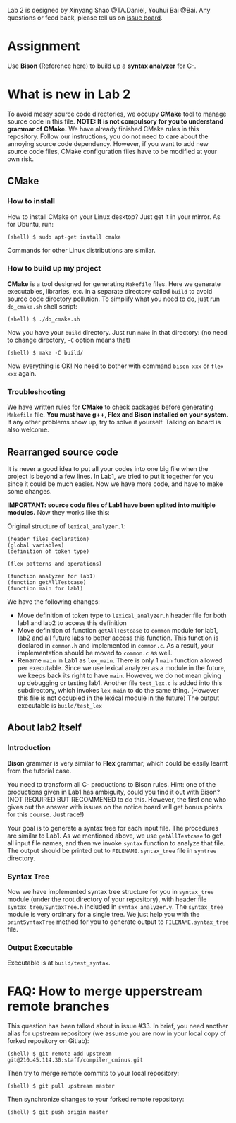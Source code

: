 Lab 2 is designed by Xinyang Shao @TA.Daniel, Youhui Bai @Bai. Any questions or feed back, please tell us on [issue board](http://210.45.114.30/gbxu/notice_board/-/boards).

# Assignment
Use **Bison** (Reference [here](http://210.45.114.30/staff/compiler_cminus/blob/master/lab2_syntax_analyzer/Bison_Tutorial.md)) to build up a **syntax analyzer** for [C-](http://210.45.114.30/staff/compiler_cminus/blob/master/CMINUS.md).

# What is new in Lab 2
To avoid messy source code directories, we occupy **CMake** tool to manage source code in this file. **NOTE: It is not compulsory for you to understand grammar of CMake.** We have already finished CMake rules in this repository. Follow our instructions, you do not need to care about the annoying source code dependency. However, if you want to add new source code files, CMake configuration files have to be modified at your own risk.

## CMake
### How to install
How to install CMake on your Linux desktop? Just get it in your mirror. As for Ubuntu, run:
```
(shell) $ sudo apt-get install cmake
```
Commands for other Linux distributions are similar.

### How to build up my project
**CMake** is a tool designed for generating `Makefile` files. Here we generate executables, libraries, etc. in a separate directory called `build` to avoid source code directory pollution. To simplify what you need to do, just run `do_cmake.sh` shell script:
```
(shell) $ ./do_cmake.sh
```
Now you have your `build` directory. Just run `make` in that directory: (no need to change directory, `-C` option means that)
```
(shell) $ make -C build/
```
Now everything is OK! No need to bother with command `bison xxx` or `flex xxx` again.

### Troubleshooting
We have written rules for **CMake** to check packages before generating `Makefile` file. **You must have g++, Flex and Bison installed on your system**. If any other problems show up, try to solve it yourself. Talking on board is also welcome.

## Rearranged source code
It is never a good idea to put all your codes into one big file when the project is beyond a few lines. In Lab1, we tried to put it together for you since it could be much easier. Now we have more code, and have to make some changes.

**IMPORTANT: source code files of Lab1 have been splited into multiple modules.** Now they works like this:

Original structure of `lexical_analyzer.l`:
```
(header files declaration)
(global variables)
(definition of token type)

(flex patterns and operations)

(function analyzer for lab1)
(function getAllTestcase)
(function main for lab1)
```
We have the following changes:
 - Move definition of token type to `lexical_analyzer.h` header file for both lab1 and lab2 to access this definition
 - Move definition of function `getAllTestcase` to `common` module for lab1, lab2 and all future labs to better access this function. This function is declared in `common.h` and implemented in `common.c`. As a result, your implementation should be moved to `common.c` as well.
 - Rename `main` in Lab1 as `lex_main`. There is only 1 `main` function allowed per executable. Since we use lexical analyzer as a module in the future, we keeps back its right to have `main`. However, we do not mean giving up debugging or testing lab1. Another file `test_lex.c` is added into this subdirectory, which invokes `lex_main` to do the same thing. (However this file is not occupied in the lexical module in the future) The output executable is `build/test_lex`

## About lab2 itself
### Introduction
**Bison** grammar is very similar to **Flex** grammar, which could be easily learnt from the tutorial case.

You need to transform all C- productions to Bison rules. Hint: one of the productions given in Lab1 has ambiguity, could you find it out with Bison? (NOT REQUIRED BUT RECOMMENED to do this. However, the first one who gives out the answer with issues on the notice board will get bonus points for this course. Just race!)

Your goal is to generate a syntax tree for each input file. The procedures are similar to Lab1. As we mentioned above, we use `getAllTestcase` to get all input file names, and then we invoke `syntax` function to analyze that file. The output should be printed out to `FILENAME.syntax_tree` file in `syntree` directory.

### Syntax Tree
Now we have implemented syntax tree structure for you in `syntax_tree` module (under the root directory of your repository), with header file `syntax_tree/SyntaxTree.h` included in `syntax_analyzer.y`. The `syntax_tree` module is very ordinary for a single tree. We just help you with the `printSyntaxTree` method for you to generate output to `FILENAME.syntax_tree` file.

### Output Executable
Executable is at `build/test_syntax`.

# FAQ: How to merge upperstream remote branches
This question has been talked about in issue #33. In brief, you need another alias for upstream repository (we assume you are now in your local copy of forked repository on Gitlab):
```
(shell) $ git remote add upstream git@210.45.114.30:staff/compiler_cminus.git
```
Then try to merge remote commits to your local repository:
```
(shell) $ git pull upstream master
```
Then synchronize changes to your forked remote repository:
```
(shell) $ git push origin master
```
